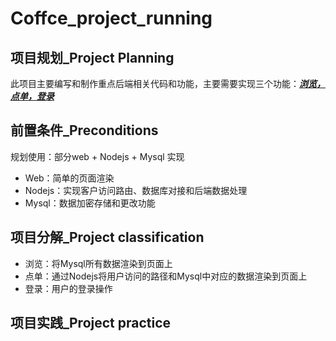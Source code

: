 # Coffce_project_running

## 	项目规划_Project Planning

此项目主要编写和制作重点后端相关代码和功能，主要需要实现三个功能：**<u>*浏览，点单，登录*</u>**

## 	前置条件_Preconditions

规划使用：部分web + Nodejs + Mysql 实现

- Web：简单的页面渲染
- Nodejs：实现客户访问路由、数据库对接和后端数据处理
- Mysql：数据加密存储和更改功能

## 	项目分解_Project classification

- 浏览：将Mysql所有数据渲染到页面上
- 点单：通过Nodejs将用户访问的路径和Mysql中对应的数据渲染到页面上
- 登录：用户的登录操作

## 	项目实践_Project practice

